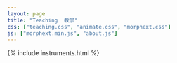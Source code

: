 ```yaml
---
layout: page
title: "Teaching  教学"
css: ["teaching.css", "animate.css", "morphext.css"]
js: ["morphext.min.js", "about.js"]
---
```

{% include instruments.html %}
